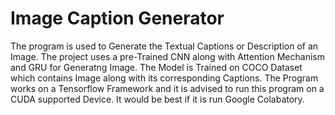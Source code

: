 # Image Caption Generator
The program is used to Generate the Textual Captions or Description of an Image. The project uses a pre-Trained CNN along with Attention Mechanism and GRU for Generatng Image. The Model is Trained on COCO Dataset which contains Image along with its corresponding Captions.
The Program works on a Tensorflow Framework and it is advised to run this program on a CUDA supported Device. It would be best if it is run Google Colabatory.
